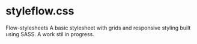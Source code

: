 # styleflow.css
Flow-stylesheets
A basic stylesheet with grids and responsive styling built using SASS.
A work stil in progress.

